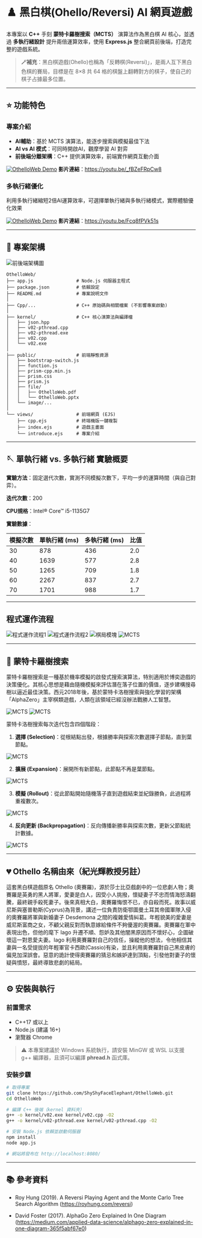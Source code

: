 # ♟️ 黑白棋(Ohello/Reversi) AI 網頁遊戲

本專案以 **C++**  手刻 **蒙特卡羅樹搜索（MCTS）** 演算法作為黑白棋 AI 核心，並透過 **多執行緒設計** 提升兩倍運算效率，使用 **Express.js** 整合網頁前後端，打造完整的遊戲系統。

> **🪄補充**：黑白棋遊戲(Ohello)也稱為「反轉棋(Reversi)」，是兩人互下黑白色棋的賽局，目標是在 8×8 共 64 格的棋盤上翻轉對方的棋子，使自己的棋子占據最多位置。

---


## ⭐ 功能特色

### **專案介紹**

- **AI輔助**：基於 MCTS 演算法，能逐步搜索與模擬最佳下法  
- **AI vs AI 模式**：可同時開啟AI，觀摩學習 AI 對弈
- **前後端分離架構**：C++ 提供演算效率，前端實作網頁互動介面 
  
[![OthelloWeb Demo](/public/image/homePage.png)](https://youtu.be/_fBZeFRpCw8)
**影片連結**：https://youtu.be/_fBZeFRpCw8

### **多執行緒優化**

  利用多執行緒縮短2倍AI運算效率，可選擇單執行緒與多執行緒模式，實際體驗優化效果 

[![OthelloWeb Demo](/public/image/multiThreadDemo.jpg)](https://youtu.be/Fcq8fPVk51s)
**影片連結**：https://youtu.be/Fcq8fPVk51s

---

## 📂 專案架構

![前後端架構圖](public/image/structure.png)

```plaintext
OthelloWeb/
├── app.js                # Node.js 伺服器主程式
├── package.json          # 依賴設定
├── README.md             # 專案說明文件
│
├── Cpp/...               # C++ 原始碼與相關檔案 (不影響專案啟動)
│
├── kernel/               # C++ 核心演算法與編譯檔
│   ├── json.hpp
│   ├── v02-pthread.cpp
│   ├── v02-pthread.exe
│   ├── v02.cpp
│   └── v02.exe
│
├── public/               # 前端靜態資源
│   ├── bootstrap-switch.js
│   ├── function.js
│   ├── prism-cpp.min.js
│   ├── prism.css
│   ├── prism.js
│   ├── file/
│   │   ├── OthelloWeb.pdf
│   │   └── OthelloWeb.pptx
│   └── image/...
│
└── views/                # 前端網頁 (EJS)
    ├── cpp.ejs           # 終端機版一鍵複製
    ├── index.ejs         # 遊戲主畫面
    └── introduce.ejs     # 專案介紹
```

---

## 🪡 單執行緒 vs. 多執行緒 實驗概要

**實驗方法**：固定選代次數，實測不同模擬次數下，平均一步的運算時間（與自己對弈）。

**迭代次數**：200

**CPU規格**：Intel® Core™ i5-1135G7

**實驗數據**：

| 模擬次數 | 單執行緒 (ms) | 多執行緒 (ms) | 比值 |
|----------|-----------------------------|-----------------------------|------|
| 30       | 878                         | 436                         | 2.0  |
| 40       | 1639                        | 577                         | 2.8  |
| 50       | 1265                        | 709                         | 1.8  |
| 60       | 2267                        | 837                         | 2.7  |
| 70       | 1701                        | 988                         | 1.7  |

---

## 程式運作流程

![程式運作流程1](public/image/process.png)
![程式運作流程2](public/image/processMCTS.png)
![棋局模塊](public/image/stateClass.png)
![MCTS](public/image/MCTSClass.png)

---

## 🌲 蒙特卡羅樹搜索

蒙特卡羅樹搜索是一種基於機率模擬的啟發式搜索演算法，特別適用於博奕遊戲的決策優化。其核心思想是藉由隨機模擬來評估潛在落子位置的價值，逐步建構搜尋樹以逼近最佳決策。西元2018年後，基於蒙特卡洛樹搜索與強化學習的架構「AlphaZero」主宰棋類遊戲，人類在該領域已經沒辦法戰勝人工智慧。

![MCTS](public/image/MCTS.png)
![MCTS](public/image/MCTSnode.png)

蒙特卡洛樹搜索每次迭代包含四個階段：

1. **選擇 (Selection)**：從根結點出發，根據勝率與探索次數選擇子節點，直到葉節點。

  ![MCTS](public/image/selection.png)

2. **擴展 (Expansion)**：展開所有新節點，此節點不再是葉節點。

  ![MCTS](public/image/expansion.png)

3. **模擬 (Rollout)**：從此節點開始隨機落子直到遊戲結束並紀錄勝負，此過程將重複數次。

  ![MCTS](public/image/rollout.png)

4. **反向更新 (Backpropagation)**：反向傳播新勝率與探索次數，更新父節點統計數據。

![MCTS](public/image/backPropagation.png)

---

## 💔 Othello 名稱由來（紀光輝教授另註）

這套黑白棋遊戲原名 Othello (奧賽羅)，源於莎士比亞戲劇中的一位悲劇人物；奧賽羅是英勇的黑人將軍，愛妻是白人，因受小人挑撥，懷疑妻子不忠而情海怒濤翻騰，最終親手殺死妻子。後來真相大白，奧賽羅悔恨不已，亦自殺而死。故事以威尼斯與塞普勒斯(Cyprus)為背景，講述一位負責防衛鄂圖曼土耳其帝國軍隊入侵的奧賽羅將軍與新婚妻子 Desdemona 之間的複雜愛情糾葛。年輕貌美的愛妻是威尼斯富商之女，不顧父親反對而執意嫁給條件不夠優渥的奧賽羅。奧賽羅在軍中表現出色，但他的麾下 Iago 升遷不順、怨妒及其他闇黑原因而不懷好心，企圖破壞這一對恩愛夫妻。Iago 利用奧賽羅對自己的信任，操縱他的想法，令他相信其妻與一名受提拔的年輕軍官卡西歐(Cassio)有染，並且利用奧賽羅對自己黑皮膚的偏見加深誤會。惡意的詭計使得奧賽羅的猜忌和嫉妒達到頂點，引發他對妻子的懷疑與憤怒，最終導致悲劇的結局。

---

## ⚙️ 安裝與執行

### 前置需求

- C++17 或以上
- Node.js (建議 16+)
- 瀏覽器 Chrome

> ⚠️ 本專案建議於 Windows 系統執行，請安裝 MinGW 或 WSL 以支援 g++ 編譯器，且須可以編譯 **phread.h** 函式庫。

### 安裝步驟

```bash
# 取得專案
git clone https://github.com/ShyShyFaceElephant/OthelloWeb.git
cd OthelloWeb

# 編譯 C++ 後端（kernel 資料夾）
g++ -o kernel/v02.exe kernel/v02.cpp -O2
g++ -o kernel/v02-pthread.exe kernel/v02-pthread.cpp -O2

# 安裝 Node.js 依賴並啟動伺服器
npm install
node app.js

# 網站將發布在 http://localhost:8080/
```

---

## 📚 參考資料

- Roy Hung (2019). A Reversi Playing Agent and the Monte Carlo Tree Search Algorithm  (https://royhung.com/reversi)

- David Foster (2017). AlphaGo Zero Explained In One Diagram  
  (https://medium.com/applied-data-science/alphago-zero-explained-in-one-diagram-365f5abf67e0)
